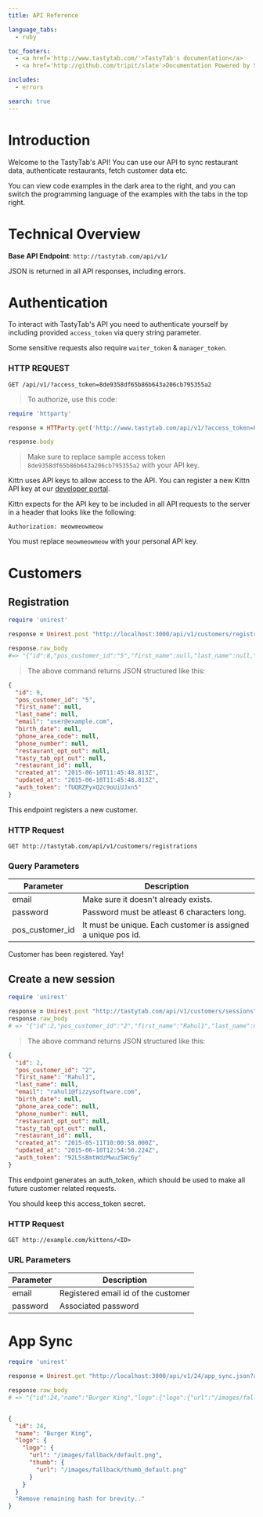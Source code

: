 ```yaml
---
title: API Reference

language_tabs:
  - ruby

toc_footers:
  - <a href='http://www.tastytab.com/'>TastyTab's documentation</a>
  - <a href='http://github.com/tripit/slate'>Documentation Powered by Slate</a>

includes:
  - errors

search: true
---
```


# Introduction

Welcome to the TastyTab's API! You can use our API to sync restaurant data, authenticate restaurants, fetch customer data etc.

You can view code examples in the dark area to the right, and you can switch the programming language of the examples with the tabs in the top right.


# Technical Overview

**Base API Endpoint**: `http://tastytab.com/api/v1/`

JSON is returned in all API responses, including errors.


# Authentication

To interact with TastyTab's API you need to authenticate yourself by including provided `access_token` via query string parameter.

Some sensitive requests also require `waiter_token` & `manager_token`.

### HTTP REQUEST
`GET /api/v1/?access_token=8de9358df65b86b643a206cb795355a2`




> To authorize, use this code:

```ruby
require 'httparty'

response = HTTParty.get('http://www.tastytab.com/api/v1/?access_token=8de9358df65b86b643a206cb795355a2')

response.body
```

> Make sure to replace sample access token `8de9358df65b86b643a206cb795355a2` with your API key.

Kittn uses API keys to allow access to the API. You can register a new Kittn API key at our [developer portal](http://example.com/developers).

Kittn expects for the API key to be included in all API requests to the server in a header that looks like the following:

`Authorization: meowmeowmeow`

<aside class="notice">
You must replace <code>meowmeowmeow</code> with your personal API key.
</aside>

# Customers

## Registration

```ruby
require 'unirest'

response = Unirest.post "http://localhost:3000/api/v1/customers/registrations", headers:{ "Accept" => "application/json" }, parameters: {customer: {email: "user@example.com", password: "testing", pos_customer_id: 5}}

response.raw_body
#=> "{"id":8,"pos_customer_id":"5","first_name":null,"last_name":null,"email":"user@example.com","birth_date":null,"phone_area_code":null,"phone_number":null,"restaurant_opt_out":null,"tasty_tab_opt_out":null,"restaurant_id":null,"created_at":"2015-06-10T11:41:44.475Z","updated_at":"2015-06-10T11:41:44.475Z","auth_token":"zE21sfz4Ugkjuk4NH9U9"}"
```


> The above command returns JSON structured like this:

```json
{
  "id": 9,
  "pos_customer_id": "5",
  "first_name": null,
  "last_name": null,
  "email": "user@example.com",
  "birth_date": null,
  "phone_area_code": null,
  "phone_number": null,
  "restaurant_opt_out": null,
  "tasty_tab_opt_out": null,
  "restaurant_id": null,
  "created_at": "2015-06-10T11:45:48.813Z",
  "updated_at": "2015-06-10T11:45:48.813Z",
  "auth_token": "fUQRZPyxQ2c9oUiUJxn5"
}
```

This endpoint registers a new customer.

### HTTP Request

`GET http://tastytab.com/api/v1/customers/registrations`

### Query Parameters

Parameter | Description
--------- | -----------
email | Make sure it doesn't already exists.
password | Password must be atleast 6 characters long.
pos_customer_id | It must be unique. Each customer is assigned a unique pos id.

<aside class="success">
Customer has been registered. Yay!
</aside>

## Create a new session

```ruby
require 'unirest'

response = Unirest.post "http://tastytab.com/api/v1/customers/sessions", headers:{ "Accept" => "application/json" }, parameters: {customer: {email: "user@example.com", password: "testing"}}
response.raw_body
# => "{"id":2,"pos_customer_id":"2","first_name":"Rahul1","last_name":null,"email":"rahul1@fizzysoftware.com","birth_date":null,"phone_area_code":null,"phone_number":null,"restaurant_opt_out":null,"tasty_tab_opt_out":null,"restaurant_id":null,"created_at":"2015-05-11T10:00:58.000Z","updated_at":"2015-06-10T12:55:35.401Z","auth_token":"92LSsBmtWdzMwuzSWc6y"}"
```


> The above command returns JSON structured like this:

```json
{
  "id": 2,
  "pos_customer_id": "2",
  "first_name": "Rahul1",
  "last_name": null,
  "email": "rahul1@fizzysoftware.com",
  "birth_date": null,
  "phone_area_code": null,
  "phone_number": null,
  "restaurant_opt_out": null,
  "tasty_tab_opt_out": null,
  "restaurant_id": null,
  "created_at": "2015-05-11T10:00:58.000Z",
  "updated_at": "2015-06-10T12:54:50.224Z",
  "auth_token": "92LSsBmtWdzMwuzSWc6y"
}
```

This endpoint generates an auth_token, which should be used to make all future customer related requests.

<aside class="warning">You should keep this access_token secret.</aside>

### HTTP Request

`GET http://example.com/kittens/<ID>`

### URL Parameters

Parameter | Description
--------- | -----------
email | Registered email id of the customer
password | Associated password


# App Sync

```ruby
require 'unirest'

response = Unirest.get "http://localhost:3000/api/v1/24/app_sync.json?access_token=trap"

response.raw_body
# => "{"id":24,"name":"Burger King","logo":{"logo":{"url":"/images/fallback/default.png","thumb":{"url":"/images/fallback/thumb_default.png"}}}, "Remove remaining hash for brevity.."}"

```



```json

{
  "id": 24,
  "name": "Burger King",
  "logo": {
    "logo": {
      "url": "/images/fallback/default.png",
      "thumb": {
        "url": "/images/fallback/thumb_default.png"
      }
    }
  }
  "Remove remaining hash for brevity.."
}


```

